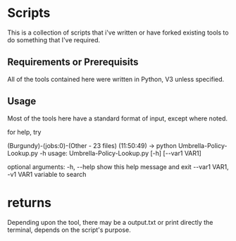 # Scripts

This is a collection of scripts that i've written or have forked existing tools to do something that I've required.

## Requirements or Prerequisits

All of the tools contained here were written in Python, V3 unless specified.


## Usage

Most of the tools here have a standard format of input, except where noted.

for help, try

(Burgundy)-(jobs:0)-(Other - 23 files)
(11:50:49) -> python Umbrella-Policy-Lookup.py -h
usage: Umbrella-Policy-Lookup.py [-h] [--var1 VAR1]

optional arguments:
  -h, --help            show this help message and exit
  --var1 VAR1, -v1 VAR1
                        variable to search
                     
# returns

Depending upon the tool, there may be a output.txt or print directly the terminal, depends on the script's purpose. 
